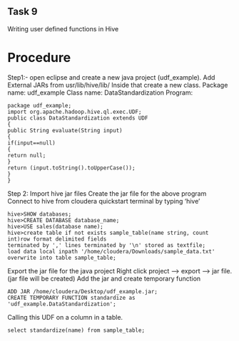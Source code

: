## Task 9
Writing user defined functions in Hive
# Procedure
Step1:- open eclipse and create a new java project (udf_example).
Add External JARs from usr/lib/hive/lib/
Inside that create a new class.
Package name: udf_example
Class name: DataStandardization
Program:
```
package udf_example;
import org.apache.hadoop.hive.ql.exec.UDF;
public class DataStandardization extends UDF
{
public String evaluate(String input)
{
if(input==null)
{
return null;
}
return (input.toString().toUpperCase());
}
}
```
Step 2:
Import hive jar files
Create the jar file for the above program
Connect to hive from cloudera quickstart terminal by typing ‘hive’
```
hive>SHOW databases;
hive>CREATE DATABASE database_name;
hive>USE sales(database name);
hive>create table if not exists sample_table(name string, count int)row format delimited fields
terminated by ',' lines terminated by '\n' stored as textfile;
load data local inpath '/home/cloudera/Downloads/sample_data.txt'
overwrite into table sample_table;
```
Export the jar file for the java project
Right click project --&gt; export --&gt; jar file. (jar file will be created)
Add the jar and create temporary function
```
ADD JAR /home/cloudera/Desktop/udf_example.jar;
CREATE TEMPORARY FUNCTION standardize as 'udf_example.DataStandardization';
```
Calling this UDF on a column in a table.
```
select standardize(name) from sample_table;
```
